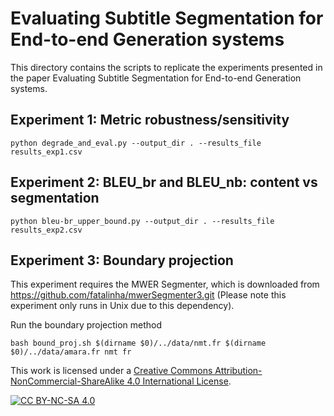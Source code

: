 # Evaluating Subtitle Segmentation for End-to-end Generation systems

This directory contains the scripts to replicate the experiments presented in the paper Evaluating Subtitle Segmentation for End-to-end Generation systems.

## Experiment 1: Metric robustness/sensitivity
```
python degrade_and_eval.py --output_dir . --results_file results_exp1.csv
```

## Experiment 2: BLEU_br and BLEU_nb: content vs segmentation
```
python bleu-br_upper_bound.py --output_dir . --results_file results_exp2.csv
```

## Experiment 3: Boundary projection
This experiment requires the MWER Segmenter, which is downloaded from https://github.com/fatalinha/mwerSegmenter3.git (Please note this experiment only runs in Unix due to this dependency).

Run the boundary projection method
```
bash bound_proj.sh $(dirname $0)/../data/nmt.fr $(dirname $0)/../data/amara.fr nmt fr
```


This work is licensed under a
[Creative Commons Attribution-NonCommercial-ShareAlike 4.0 International License][cc-by-nc-sa].

[![CC BY-NC-SA 4.0][cc-by-nc-sa-image]][cc-by-nc-sa]

[cc-by-nc-sa]: http://creativecommons.org/licenses/by-nc-sa/4.0/
[cc-by-nc-sa-image]: https://licensebuttons.net/l/by-nc-sa/4.0/88x31.png
[cc-by-nc-sa-shield]: https://img.shields.io/badge/License-CC%20BY--NC--SA%204.0-lightgrey.svg

